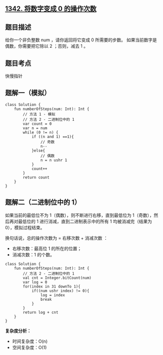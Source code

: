 ## [1342. 将数字变成 0 的操作次数](https://leetcode.cn/problems/number-of-steps-to-reduce-a-number-to-zero/description/)

## 题目描述

给你一个非负整数 num ，请你返回将它变成 0 所需要的步数。 如果当前数字是偶数，你需要把它除以 2 ；否则，减去 1 。

## 题目考点

快慢指针

## 题解一（模拟）
 
```
class Solution {
    fun numberOfSteps(num: Int): Int {
        // 方法 1 - 模拟
        // 方法 2 - 二进制位中的 1
        var count = 0
        var n = num
        while (0 != n) {
            if ((n and 1) ==1){
                // 奇数
                n--
            }else{
                // 偶数
                n = n ushr 1
            }
            count++
        }
        return count
    }
}
```

## 题解二（二进制位中的 1）

如果当前的最低位不为 1（偶数），则不断进行右移，直到最低位为 1（奇数），然后再对最低位的 1 进行消减，直到二进制表示中的所有 1 均被消减完（结果为 0），模拟过程结束。

换句话说，总的操作次数为 = 右移次数 + 消减次数 ：

- 右移次数：最高位 1 的所在的位置；
- 消减次数：1 的个数。

```
class Solution {
    fun numberOfSteps(num: Int): Int {
        // 方法 2 - 二进制位中的 1
        val cnt = Integer.bitCount(num)
        var log = 0
        for(index in 31 downTo 1){
            if((num ushr index) != 0){
                log = index
                break
            }
        }
        return log + cnt
    }
}
```

**复杂度分析：**

- 时间复杂度：O(n)
- 空间复杂度：O(1) 

